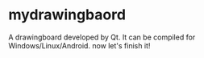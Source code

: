 mydrawingbaord
==============

A drawingboard developed by Qt. It can be compiled for Windows/Linux/Android.
now let's finish it!
